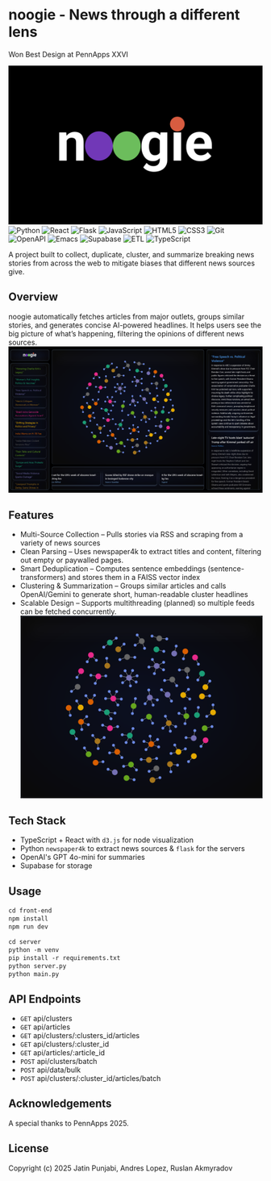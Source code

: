 # noogie - News through a different lens

Won Best Design at PennApps XXVI

!["preview"](assets/noogie.png "Preview")
![Python](https://img.shields.io/badge/-Python-3776AB?style=flat-square&logo=python&logoColor=white)
![React](https://img.shields.io/badge/-React-61DAFB?style=flat-square&logo=react&logoColor=white)
![Flask](https://img.shields.io/badge/-Flask-000000?style=flat-square&logo=flask&logoColor=white)
![JavaScript](https://img.shields.io/badge/-JavaScript-F7DF1E?style=flat-square&logo=javascript&logoColor=black)
![HTML5](https://img.shields.io/badge/-HTML5-E34F26?style=flat-square&logo=html5&logoColor=white)
![CSS3](https://img.shields.io/badge/-CSS3-1572B6?style=flat-square&logo=css3&logoColor=white)
![Git](https://img.shields.io/badge/-Git-F05032?style=flat-square&logo=git&logoColor=white)
![OpenAPI](https://img.shields.io/badge/OpenAPI-6BA539?logo=openapiinitiative&logoColor=white)
![Emacs](https://img.shields.io/badge/Emacs-%237F5AB6.svg?&logo=gnu-emacs&logoColor=white)
![Supabase](https://img.shields.io/badge/Supabase-3FCF8E?logo=supabase&logoColor=fff)
![ETL](https://custom-icon-badges.demolab.com/badge/ETL-9370DB?logo=etl-logo&logoColor=fff)
![TypeScript](https://img.shields.io/badge/TypeScript-3178C6?logo=typescript&logoColor=fff)

A project built to collect, duplicate, cluster, and summarize breaking news stories from across the web to mitigate biases that different news sources give. 

## Overview

noogie automatically fetches articles from major outlets, groups similar stories, and generates concise AI-powered headlines.
It helps users see the big picture of what’s happening, filtering the opinions of different news sources.
!["preview"](assets/fullview.png "Preview")


## Features

* Multi-Source Collection – Pulls stories via RSS and scraping from a variety of news sources
* Clean Parsing – Uses newspaper4k to extract titles and content, filtering out empty or paywalled pages.
* Smart Deduplication – Computes sentence embeddings (sentence-transformers) and stores them in a FAISS vector index
* Clustering & Summarization – Groups similar articles and calls OpenAI/Gemini to generate short, human-readable cluster headlines
* Scalable Design – Supports multithreading (planned) so multiple feeds can be fetched concurrently.
!["preview"](assets/nodes.png "Preview")

## Tech Stack
* TypeScript + React with `d3.js` for node visualization
* Python `newspaper4k` to extract news sources & `flask` for the servers
* OpenAI's GPT 4o-mini for summaries
* Supabase for storage

## Usage
``` 
cd front-end
npm install
npm run dev
```

```
cd server
python -m venv
pip install -r requirements.txt
python server.py
python main.py
```
## API Endpoints
- `GET` api/clusters
- `GET` api/articles
- `GET` api/clusters/:clusters_id/articles
- `GET` api/clusters/:cluster_id
- `GET` api/articles/:article_id
- `POST` api/clusters/batch
- `POST` api/data/bulk
- `POST` api/clusters/:cluster_id/articles/batch


## Acknowledgements
A special thanks to PennApps 2025.


## License 
Copyright (c) 2025 Jatin Punjabi, Andres Lopez, Ruslan Akmyradov
